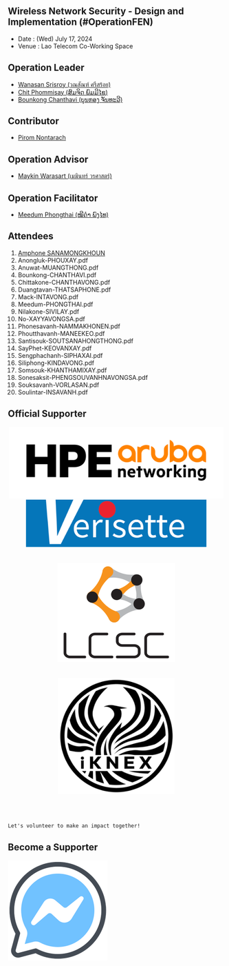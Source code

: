 ## Wireless Network Security - Design and Implementation (#OperationFEN)

+ Date : (Wed) July 17, 2024
+ Venue : Lao Telecom Co-Working Space

## Operation Leader
+ [Wanasan Srisroy (วณสัณฑ์ ศรีสร้อย)](https://x.com/namo_naja)
+ [Chit Phommisay (ສົມຈິດ ພົມມີໄຊ)](https://www.facebook.com/jid.phommixay.7)
+ [Bounkong Chanthavi (ບຸນກອງ ຈັນທະວີ)](https://www.linkedin.com/in/bounkong-chanthavi)

## Contributor
+ [Pirom Nontarach](https://www.facebook.com/pirom.bkf)

## Operation Advisor
+ [Maykin Warasart (เมฆินทร์ วรศาสตร์)](https://mayk.in)

## Operation Facilitator
+ [Meedum Phongthai (ໝີດຳ ພົງໄທ)](https://www.facebook.com/meedum.phongthai.1)


## Attendees

1. [Amphone SANAMONGKHOUN](Certificates/Amphone-SANAMONGKHOUN.pdf)
1. Anongluk-PHOUXAY.pdf
1. Anuwat-MUANGTHONG.pdf
1. Bounkong-CHANTHAVI.pdf
1. Chittakone-CHANTHAVONG.pdf
1. Duangtavan-THATSAPHONE.pdf
1. Mack-INTAVONG.pdf
1. Meedum-PHONGTHAI.pdf
1. Nilakone-SIVILAY.pdf
1. No-XAYYAVONGSA.pdf
1. Phonesavanh-NAMMAKHONEN.pdf
1. Phoutthavanh-MANEEKEO.pdf
1. Santisouk-SOUTSANAHONGTHONG.pdf
1. SayPhet-KEOVANXAY.pdf
1. Sengphachanh-SIPHAXAI.pdf
1. Siliphong-KINDAVONG.pdf
1. Somsouk-KHANTHAMIXAY.pdf
1. Sonesaksit-PHENGSOUVANHNAVONGSA.pdf
1. Souksavanh-VORLASAN.pdf
1. Soulintar-INSAVANH.pdf


## Official Supporter

<div align="center">

<a href="https://www.arubanetworks.com/" target="_blank"><img src="img/hpe/hpe_aruba_orange_pos_rgb.png" width="500" title="HPE Aruba Networking"></a><br>
<a href="https://verisette.com/" target="_blank"><img src="img/verisette-logo.png" width="420" title="Verisette Co., Ltd."></a><br><br><br>
<a href="https://www.lcsc-tech.com/" target="_blank"><img src="img/LCSC-logo.png" title="LCSC"></a><br><br><br>
<a href="https://www.iknex.or.th/" target="_blank"><img src="img/iknex-black.png" width="270" title="iKNEX (Thailand)"></a>

</div>
<br>
<br>

```markdown
Let's volunteer to make an impact together!
```

## Become a Supporter

[![](/fb-m.png "Talk to us via FB messenger")](https://m.me/VolunteXTH)